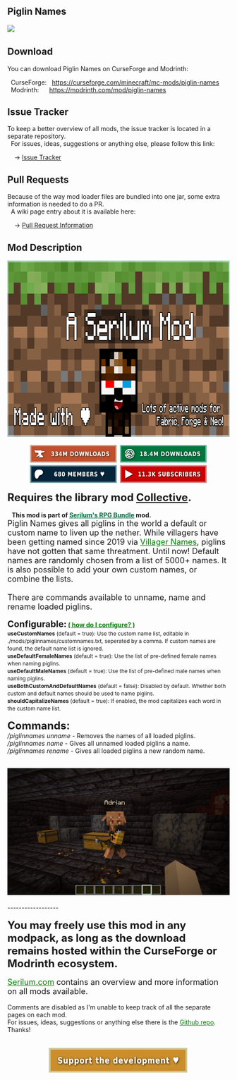 <h2>Piglin Names</h2>
<p><a href="https://github.com/Serilum/Piglin-Names"><img src="https://serilum.com/assets/data/logo/piglin-names.png"></a></p><h2>Download</h2>
<p>You can download Piglin Names on CurseForge and Modrinth:</p><p>&nbsp;&nbsp;CurseForge: &nbsp;&nbsp;<a href="https://curseforge.com/minecraft/mc-mods/piglin-names">https://curseforge.com/minecraft/mc-mods/piglin-names</a><br>&nbsp;&nbsp;Modrinth: &nbsp;&nbsp;&nbsp;&nbsp;&nbsp;<a href="https://modrinth.com/mod/piglin-names">https://modrinth.com/mod/piglin-names</a></p>
<h2>Issue Tracker</h2>
<p>To keep a better overview of all mods, the issue tracker is located in a separate repository.<br>&nbsp;&nbsp;For issues, ideas, suggestions or anything else, please follow this link:</p>
<p>&nbsp;&nbsp;&nbsp;&nbsp;-> <a href="https://serilum.com/url/issue-tracker">Issue Tracker</a></p>
<h2>Pull Requests</h2>
<p>Because of the way mod loader files are bundled into one jar, some extra information is needed to do a PR.<br>&nbsp;&nbsp;A wiki page entry about it is available here:</p>
<p>&nbsp;&nbsp;&nbsp;&nbsp;-> <a href="https://serilum.com/url/pull-requests">Pull Request Information</a></p>
<h2>Mod Description</h2>
<p style="text-align:center"><a href="https://serilum.com/" target="_blank" rel="nofollow"><img src="https://github.com/Serilum/.cdn/raw/main/description/header/header.png" alt="" width="838" height="400"></a></p>
<p style="text-align:center"><a href="https://curseforge.com/members/serilum/projects" target="_blank" rel="nofollow"><img src="https://raw.githubusercontent.com/Serilum/.data-workflow/main/badges/svg/curseforge.svg" width="200"></a> <a href="https://modrinth.com/user/Serilum" target="_blank" rel="nofollow"><img src="https://raw.githubusercontent.com/Serilum/.data-workflow/main/badges/svg/modrinth.svg" width="200"></a> <a href="https://patreon.com/serilum" target="_blank" rel="nofollow"><img src="https://raw.githubusercontent.com/Serilum/.data-workflow/main/badges/svg/patreon.svg" width="200"></a> <a href="https://youtube.com/@serilum" target="_blank" rel="nofollow"><img src="https://raw.githubusercontent.com/Serilum/.data-workflow/main/badges/svg/youtube.svg" width="200"></a></p>
<p><strong><span style="font-size:24px">Requires the library mod&nbsp;<a style="font-size:24px" href="https://curseforge.com/minecraft/mc-mods/collective" target="_blank" rel="nofollow">Collective</a>.</span></strong><br><br><strong>&nbsp;&nbsp;&nbsp;This mod is part of <span style="color:#006b3f"><a style="color:#006b3f" href="https://curseforge.com/minecraft/mc-mods/serilums-rpg-bundle" target="_blank" rel="nofollow">Serilum's RPG Bundle</a></span> mod.</strong><br><span style="font-size:18px">Piglin Names gives all piglins in the world a default or custom name to liven up the nether. While villagers have been getting named since 2019 via <a style="font-size:18px;color:#008000" href="https://curseforge.com/minecraft/mc-mods/villager-names" rel="nofollow">Villager Names</a>, piglins have not gotten that same threatment. Until now! Default names are randomly chosen from a list of 5000+ names. It is also possible to add your own custom names, or combine the lists.<br><br>There are commands available to unname, name and rename loaded piglins.<br></span><br><strong><span style="font-size:20px">Configurable:</span> <span style="color:#008000;font-size:14px"><a style="color:#008000" href="https://github.com/Serilum/.information/wiki/how-to-configure-mods" target="_blank" rel="nofollow">(&nbsp;how do I configure?&nbsp;)</a></span><br></strong><span style="font-size:12px"><strong>useCustomNames</strong>&nbsp;(default = true): Use the custom name list, editable in ./mods/piglinnames/customnames.txt, seperated by a comma. If custom names are found, the default name list is ignored.</span><br><span style="font-size:12px"><strong>useDefaultFemaleNames</strong>&nbsp;(default = true): Use the list of pre-defined female names when naming piglins.</span><br><span style="font-size:12px"><strong>useDefaultMaleNames</strong>&nbsp;(default = true): Use the list of pre-defined male names when naming piglins.</span><br><span style="font-size:12px"><strong>useBothCustomAndDefaultNames</strong>&nbsp;(default = false): Disabled by default. Whether both custom and default names should be used to name piglins.</span><br><span style="font-size:12px"><strong>shouldCapitalizeNames</strong>&nbsp;(default = true): If enabled, the mod capitalizes each word in the custom name list.</span><br><br><span style="font-size:24px"><strong>Commands:</strong></span><br><span style="font-size:14px"><em>/piglinnames unname</em> - Removes the names of all loaded piglins.<br><em>/piglinnames name</em> - Gives all unnamed loaded piglins a name.<br><em>/piglinnames rename</em> - Gives all loaded piglins a new random name.</span></p>
<p><br><picture><img src="https://github.com/Serilum/.cdn/raw/main/projects/piglin-names/a.png"></picture><br><br>------------------<br><br><span style="font-size:24px"><strong>You may freely use this mod in any modpack, as long as the download remains hosted within the CurseForge or Modrinth ecosystem.</strong></span><br><br><span style="font-size:18px"><a style="font-size:18px;color:#008000" href="https://serilum.com/" target="_blank" rel="nofollow">Serilum.com</a> contains an overview and more information on all mods available.</span><br><br><span style="font-size:14px">Comments are disabled as I'm unable to keep track of all the separate pages on each mod.</span><span style="font-size:14px"><br>For issues, ideas, suggestions or anything else there is the&nbsp;<a style="font-size:14px;color:#008000" href="https://github.com/Serilum/.issue-tracker" target="_blank" rel="nofollow">Github repo</a>. Thanks!</span><span style="font-size:6px"><br><br></span></p>
<p style="text-align:center"><a href="https://serilum.com/donate" target="_blank" rel="nofollow"><img src="https://github.com/Serilum/.cdn/raw/main/description/projects/support.svg" alt="" width="320"></a></p>